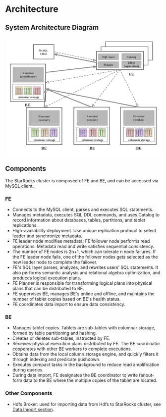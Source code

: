 # Architecture

## System Architecture Diagram

![architecture](../assets/2.1-1.png)

## Components

The StarRocks cluster is composed of FE and BE, and can be accessed via MySQL client.

### FE

* Connects to the MySQL client, parses and executes SQL statements.
* Manages metadata, executes SQL DDL commands, and uses Catalog to record information about databases, tables, partitions, and tablet replications.
* High-availability deployment. Use unique replication protocol to select leader and synchronize metadata.
* FE leader node modifies metadata; FE follower node performs read operations. Metadata read and write satisfies sequential consistency.
* The number of FE nodes is 2n+1, which can tolerate n node failures. If the FE leader node fails, one of the follower nodes gets selected as the new leader node to complete the failover.
* FE's SQL layer parses, analyzes, and rewrites users’ SQL statements. It also performs semantic analysis and relational algebra optimization, and produces logical execution plans.
* FE Planner is responsible for transforming logical plans into physical plans that can be distributed to BE.
* FE supervises BE, manages BE's online and offline, and maintains the number of tablet copies based on BE's health status.
* FE coordinates data import to ensure data consistency.

### BE

* Manages tablet copies. Tablets are sub-tables with columnar storage, formed by table partitioning and hashing.
* Creates or deletes sub-tables, instructed by FE.
* Receives physical execution plans distributed by FE. The BE coordinator cooperates with other BE workers to complete executions.
* Obtains data from the local column storage engine, and quickly filters it through indexing and predicate pushdown.
* Executes compact tasks in the background to reduce read amplification during queries.
* During data import, FE designates the BE coordinator to write fanout-form data to the BE where the multiple copies of the tablet are located.

### Other Components

* Hdfs Broker: used for importing data from Hdfs to StarRocks cluster, see [Data Import section](/loading/Loading_intro.md).

